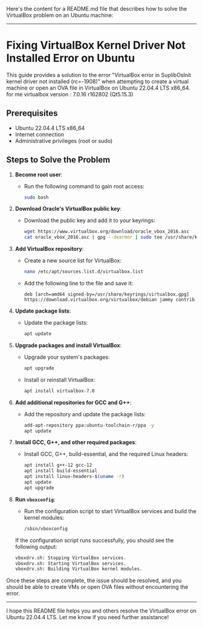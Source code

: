 Here's the content for a README.md file that describes how to solve the VirtualBox problem on an Ubuntu machine:

---

# Fixing VirtualBox Kernel Driver Not Installed Error on Ubuntu

This guide provides a solution to the error "VirtualBox error in SuplibOsInit kernel driver not installed (rc=-1908)" when attempting to create a virtual machine or open an OVA file in VirtualBox on Ubuntu 22.04.4 LTS x86_64.
for me virtualbox version : 7.0.16 r162802 (Qt5.15.3)

## Prerequisites

- Ubuntu 22.04.4 LTS x86_64
- Internet connection
- Administrative privileges (root or sudo)

## Steps to Solve the Problem

1. **Become root user**:
    - Run the following command to gain root access:
        ```bash
        sudo bash
        ```

2. **Download Oracle's VirtualBox public key**:
    - Download the public key and add it to your keyrings:
        ```bash
        wget https://www.virtualbox.org/download/oracle_vbox_2016.asc
        cat oracle_vbox_2016.asc | gpg --dearmor | sudo tee /usr/share/keyrings/virtualbox.gpg > /dev/null 2>&1
        ```

3. **Add VirtualBox repository**:
    - Create a new source list for VirtualBox:
        ```bash
        nano /etc/apt/sources.list.d/virtualbox.list
        ```
    - Add the following line to the file and save it:
        ```
        deb [arch=amd64 signed-by=/usr/share/keyrings/virtualbox.gpg] https://download.virtualbox.org/virtualbox/debian jammy contrib
        ```

4. **Update package lists**:
    - Update the package lists:
        ```bash
        apt update
        ```

5. **Upgrade packages and install VirtualBox**:
    - Upgrade your system's packages:
        ```bash
        apt upgrade
        ```
    - Install or reinstall VirtualBox:
        ```bash
        apt install virtualbox-7.0
        ```

6. **Add additional repositories for GCC and G++**:
    - Add the repository and update the package lists:
        ```bash
        add-apt-repository ppa:ubuntu-toolchain-r/ppa -y
        apt update
        ```

7. **Install GCC, G++, and other required packages**:
    - Install GCC, G++, build-essential, and the required Linux headers:
        ```bash
        apt install g++-12 gcc-12
        apt install build-essential
        apt install linux-headers-$(uname -r)
        apt update
        apt upgrade
        ```

8. **Run `vboxconfig`**:
    - Run the configuration script to start VirtualBox services and build the kernel modules:
        ```bash
        /sbin/vboxconfig
        ```
    
    If the configuration script runs successfully, you should see the following output:
    ```bash
    vboxdrv.sh: Stopping VirtualBox services.
    vboxdrv.sh: Starting VirtualBox services.
    vboxdrv.sh: Building VirtualBox kernel modules.
    ```

Once these steps are complete, the issue should be resolved, and you should be able to create VMs or open OVA files without encountering the error.

--- 

I hope this README file helps you and others resolve the VirtualBox error on Ubuntu 22.04.4 LTS. Let me know if you need further assistance!

